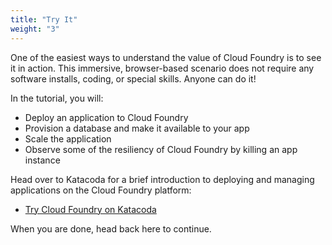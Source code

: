 ```yaml
---
title: "Try It"
weight: "3"
---
```


One of the easiest ways to understand the value of Cloud Foundry is to see it in action. This immersive, browser-based scenario does not require any software installs, coding, or special skills. Anyone can do it!

In the tutorial, you will:

- Deploy an application to Cloud Foundry
- Provision a database and make it available to your app
- Scale the application
- Observe some of the resiliency of Cloud Foundry by killing an app instance

Head over to Katacoda for a brief introduction to deploying and managing applications on the Cloud Foundry platform:

- [Try Cloud Foundry on Katacoda](https://katacoda.com/cloudfoundry-tutorials/scenarios/trycf)

When you are done, head back here to continue.